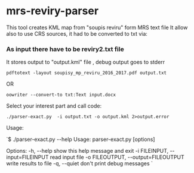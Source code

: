 # mrs-reviry-parser
This tool creates KML map from "soupis reviru" form MRS text file 
It allow also to use CRS sources, it had to be converted to txt via:


### As input there have to be reviry2.txt file

 It stores output to "output.kml" file , debug output goes to stderr
 
 `pdftotext -layout soupisy_mp_reviru_2016_2017.pdf output.txt`
 
 OR
 
 `oowriter --convert-to txt:Text input.docx`
 
Select your interest part and call code:

`./parser-exact.py  -i output.txt -o output.kml 2>output.error`

Usage:

 `$ ./parser-exact.py --help
Usage: parser-exact.py [options]

Options:
  -h, --help            show this help message and exit
  -i FILEINPUT, --input=FILEINPUT
                        read input file
  -o FILEOUTPUT, --output=FILEOUTPUT
                        write results to file
  -q, --quiet           don't print debug messages
`
